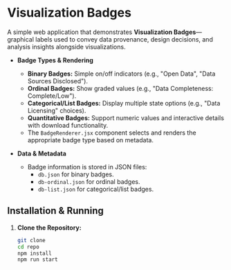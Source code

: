 # Visualization Badges

A simple web application that demonstrates **Visualization Badges**—graphical labels used to convey data provenance, design decisions, and analysis insights alongside visualizations.


- **Badge Types & Rendering**
    - **Binary Badges:** Simple on/off indicators (e.g., "Open Data", "Data Sources Disclosed").
    - **Ordinal Badges:** Show graded values (e.g., "Data Completeness: Complete/Low").
    - **Categorical/List Badges:** Display multiple state options (e.g., "Data Licensing" choices).
    - **Quantitative Badges:** Support numeric values and interactive details with download functionality.
    - The `BadgeRenderer.jsx` component selects and renders the appropriate badge type based on metadata.

- **Data & Metadata**
    - Badge information is stored in JSON files:
        - `db.json` for binary badges.
        - `db-ordinal.json` for ordinal badges.
        - `db-list.json` for categorical/list badges.


## Installation & Running

1. **Clone the Repository:**
   ```bash
   git clone
   cd repo
   npm install
   npm run start


